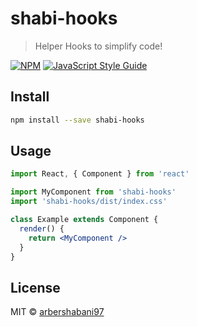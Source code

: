 # shabi-hooks

> Helper Hooks to simplify code!

[![NPM](https://img.shields.io/npm/v/shabi-hooks.svg)](https://www.npmjs.com/package/shabi-hooks) [![JavaScript Style Guide](https://img.shields.io/badge/code_style-standard-brightgreen.svg)](https://standardjs.com)

## Install

```bash
npm install --save shabi-hooks
```

## Usage

```jsx
import React, { Component } from 'react'

import MyComponent from 'shabi-hooks'
import 'shabi-hooks/dist/index.css'

class Example extends Component {
  render() {
    return <MyComponent />
  }
}
```

## License

MIT © [arbershabani97](https://github.com/arbershabani97)
